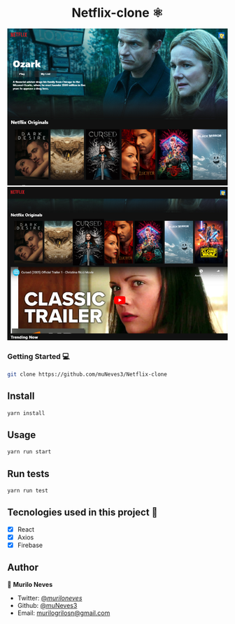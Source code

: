 <h1 align="center">Netflix-clone ⚛️</h1> 
<p>
    <img src="./src/Assets/netflix_1.png" alt="imagem de netflix"/>
    <img src="./src/Assets/netflix_3.png" alt="imagem de netflix">
</p>

### Getting Started :computer:

```sh 
git clone https://github.com/muNeves3/Netflix-clone
```

## Install

```sh
yarn install
```

## Usage

```sh
yarn run start
```

## Run tests

```sh
yarn run test
```

## Tecnologies used in this project :rocket:

- [x] React
- [x] Axios
- [x] Firebase

## Author

👤 **Murilo Neves**

- Twitter: [@_muriloneves_](https://twitter.com/_muriloneves_)
- Github: [@muNeves3](https://github.com/muNeves3)
- Email: [murilogrilosn@gmail.com](mailto:murilogrilosn@gmail.com)
